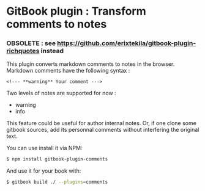 GitBook plugin : Transform comments to notes
==============

### OBSOLETE : see https://github.com/erixtekila/gitbook-plugin-richquotes instead

This plugin converts markdown comments to notes in the browser.
Markdown comments have the following syntax :

```
<!--- **warning** Your comment --->
```

Two levels of notes are supported for now :

- warning
- info

This feature could be useful for author internal notes.
Or, if one clone some gitbook sources, add its personnal comments without interfering the original text.


You can use install it via NPM:

```bash
$ npm install gitbook-plugin-comments
```

And use it for your book with:

```bash
$ gitbook build ./ --plugins=comments
```
